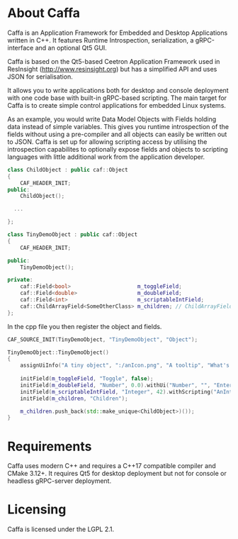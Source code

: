 # About Caffa
Caffa is an Application Framework for Embedded and Desktop Applications written in C++. It features Runtime Introspection, serialization, a gRPC-interface and an optional Qt5 GUI.

Caffa is based on the Qt5-based Ceetron Application Framework used in ResInsight (http://www.resinsight.org) but has a simplified API and uses JSON for serialisation.

It allows you to write applications both for desktop and console deployment with one code base with built-in gRPC-based scripting. The main target for Caffa is to create simple control applications for embedded Linux systems.

As an example, you would write Data Model Objects with Fields holding data instead of simple variables. This gives you runtime introspection of the fields without using a pre-compiler and all objects can easily be written out to JSON. Caffa is set up for allowing scripting access by utilising the introspection capabilites to optionally expose fields and objects to scripting languages with little additional work from the application developer.

```C++
class ChildObject : public caf::Object
{
    CAF_HEADER_INIT;
public:
    ChildObject();

  ...

};

class TinyDemoObject : public caf::Object
{
    CAF_HEADER_INIT;

public:
    TinyDemoObject();

private:
    caf::Field<bool>                     m_toggleField;
    caf::Field<double>                   m_doubleField;
    caf::Field<int>                      m_scriptableIntField;
    caf::ChildArrayField<SomeOtherClass> m_children; // ChildArrayFields hold caf::Objects
};
```

In the cpp file you then register the object and fields.
```C++
CAF_SOURCE_INIT(TinyDemoObject, "TinyDemoObject", "Object");

TinyDemoObject::TinyDemoObject()
{
    assignUiInfo("A tiny object", ":/anIcon.png", "A tooltip", "What's this?"); // Optional Ui data
    
    initField(m_toggleField, "Toggle", false);
    initField(m_doubleField, "Number", 0.0).withUi("Number", "", "Enter a number here", "Double precision number");
    initField(m_scriptableIntField, "Integer", 42).withScripting("AnInteger");
    initField(m_children, "Children");

    m_children.push_back(std::make_unique<ChildObject>)());
}
```
# Requirements
Caffa uses modern C++ and requires a C++17 compatible compiler and CMake 3.12+. It requires Qt5 for desktop deployment but not for console or headless gRPC-server deployment.

# Licensing
Caffa is licensed under the LGPL 2.1. 
